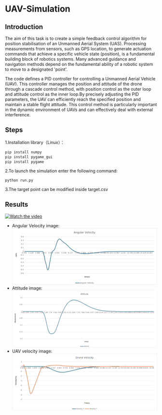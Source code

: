 # UAV-Simulation
## Introduction
The aim of this task is to create a simple feedback control algorithm for position stabilisation of an Unmanned Aerial System (UAS). Processing measurements from sensors, such as GPS location, to generate actuation commands that achieve a specific vehicle state (position), is a fundamental building block of robotics systems. Many advanced guidance and navigation methods depend on the fundamental ability of a robotic system to move to a designated 'point'.

The code defines a PID controller for controlling a Unmanned Aerial Vehicle (UAV). This controller manages the position and attitude of the drone through a cascade control method, with position control as the outer loop and attitude control as the inner loop.By precisely adjusting the PID parameters, the UAV can efficiently reach the specified position and maintain a stable flight attitude. This control method is particularly important in the dynamic environment of UAVs and can effectively deal with external interference.

## Steps
1.Installation library（Linux）：

```
pip install numpy
pip install pygame_gui
pip install pygame
```
2.To launch the simulation enter the following command:
```
python run.py
```
3.The target point can be modified inside target.csv
## Results
[![Watch the video](https://img.youtube.com/vi/Fey6LxFukqU/0.jpg)](https://www.youtube.com/watch?v=Fey6LxFukqU)
- Angular Velocity image:
  ![image](https://github.com/Sen66666666/UAV-Simulation/blob/main/2%2C1angular%20velocity.png)
- Attitude image:
  ![image](https://github.com/Sen66666666/UAV-Simulation/blob/main/attitude2%2C1.png)
- UAV velocity image:
  ![image](https://github.com/Sen66666666/UAV-Simulation/blob/main/2%2C1velocity.png)
